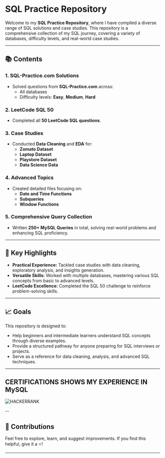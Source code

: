 # SQL Practice Repository

Welcome to my **SQL Practice Repository**, where I have compiled a diverse range of SQL solutions and case studies. This repository is a comprehensive collection of my SQL journey, covering a variety of databases, difficulty levels, and real-world case studies.

---

## 📚 Contents

### 1. **SQL-Practice.com Solutions**
   - Solved questions from **SQL-Practice.com** across:
     - All databases
     - Difficulty levels: **Easy**, **Medium**, **Hard**

### 2. **LeetCode SQL 50**
   - Completed all **50 LeetCode SQL questions**.

### 3. **Case Studies**
   - Conducted **Data Cleaning** and **EDA** for:
     - **Zomato Dataset**
     - **Laptop Dataset**
     - **Playstore Dataset**
     - **Data Science Data**

### 4. **Advanced Topics**
   - Created detailed files focusing on:
     - **Date and Time Functions**
     - **Subqueries**
     - **Window Functions**

### 5. **Comprehensive Query Collection**
   - Written **250+ MySQL Queries** in total, solving real-world problems and enhancing SQL proficiency.

---

## 🚀 Key Highlights
- **Practical Experience:** Tackled case studies with data cleaning, exploratory analysis, and insights generation.
- **Versatile Skills:** Worked with multiple databases, mastering various SQL concepts from basic to advanced levels.
- **LeetCode Excellence:** Completed the SQL 50 challenge to reinforce problem-solving skills.

---

## 📈 Goals
This repository is designed to:
- Help beginners and intermediate learners understand SQL concepts through diverse examples.
- Provide a structured pathway for anyone preparing for SQL interviews or projects.
- Serve as a reference for data cleaning, analysis, and advanced SQL techniques.

---

## CERTIFICATIONS SHOWS MY EXPERIENCE IN MySQL
![HACKERRANK](https://www.hackerrank.com/certificates/iframe/202465121ebd "SQL Practice and Case Studies")

--

## 🤝 Contributions
Feel free to explore, learn, and suggest improvements. If you find this helpful, give it a ⭐!

---
